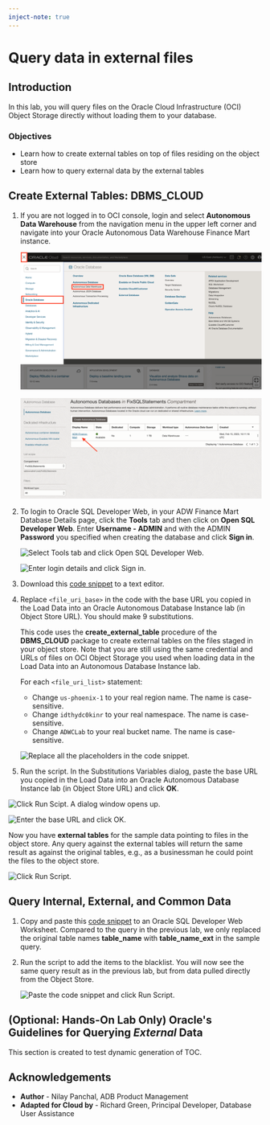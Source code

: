 ```yaml
---
inject-note: true
---
```

# Query data in external files

## Introduction

In this lab, you will query files on the Oracle Cloud Infrastructure (OCI) Object Storage directly without loading them to your database.

### Objectives

-   Learn how to create external tables on top of files residing on the object store
-   Learn how to query external data by the external tables

## Create External Tables: DBMS_CLOUD

1.  If you are not logged in to OCI console, login and select **Autonomous Data Warehouse** from the navigation menu in the upper left corner and navigate into your Oracle Autonomous Data Warehouse Finance Mart instance.

    ![Select autonomous Data Warehouse on the left navigation menu in the Oracle Cloud homepage.](images/step1.1-LabGuide1-39fb4a5b.png " ")

    ![Select your database instance.](images/step1.1-adb.png " ")

2.  To login to Oracle SQL Developer Web, in your ADW Finance Mart Database Details page, click the **Tools** tab and then click on **Open SQL Developer Web**. Enter **Username - ADMIN** and with the ADMIN **Password** you specified when creating the database and click **Sign in**.

    ![Select Tools tab and click Open SQL Developer Web.](./images/open_sql_developer_web.jpg " ")

    ![Enter login details and click Sign in.](./images/step1.2-Picture100-16.png " ")

3. Download this [code snippet](./files/create_external_tables_without_base_url.txt) to a text editor.

4. Replace `<file_uri_base>` in the code with the base URL you copied in the Load Data into an Oracle Autonomous Database Instance lab (in Object Store URL). You should make 9 substitutions.

    This code uses the **create\_external\_table** procedure of the **DBMS\_CLOUD** package to create external tables on the files staged in your object store. Note that you are still using the same credential and URLs of files on OCI Object Storage you used when loading data in the Load Data into an Autonomous Database Instance lab.

    For each `<file_uri_list>` statement:

    - Change `us-phoenix-1` to your real region name. The name is case-sensitive.
    - Change `idthydc0kinr` to your real namespace. The name is case-sensitive.
    - Change `ADWCLab` to your real bucket name. The name is case-sensitive.

    ![Replace all the placeholders in the code snippet.](./images/step1.4.png " ")

5.  Run the script. In the Substitutions Variables dialog, paste the base URL you copied in the Load Data into an Oracle Autonomous Database Instance lab (in Object Store URL) and click **OK**.

  ![Click Run Scipt. A dialog window opens up.](./images/step1.5.png " ")

  ![Enter the base URL and click OK.](./images/substitution-variables.png " ")

Now you have **external tables** for the sample data pointing to files in the object store. Any query against the external tables will return the same result as against the original tables, e.g., as a businessman he could point the files to the object store.

   ![Click Run Script.](./images/run_script_create_ext_tables_without_base_url.png " ")

## Query Internal, External, and Common Data

1.  Copy and paste this [code snippet](./files/query_external_data.txt) to an Oracle SQL Developer Web Worksheet. Compared to the query in the previous lab, we only replaced the original table names **table\_name** with **table\_name\_ext** in the sample query.

2.  Run the script to add the items to the blacklist. You will now see the same query result as in the previous lab, but from data pulled directly from the Object Store.

    ![Paste the code snippet and click Run Script.](images/external_table_query_results.jpg " ")

## (Optional: Hands-On Lab Only) Oracle's Guidelines for Querying *External* Data

This section is created to test dynamic generation of TOC.

## Acknowledgements

- **Author** - Nilay Panchal, ADB Product Management
- **Adapted for Cloud by** - Richard Green, Principal Developer, Database User Assistance

